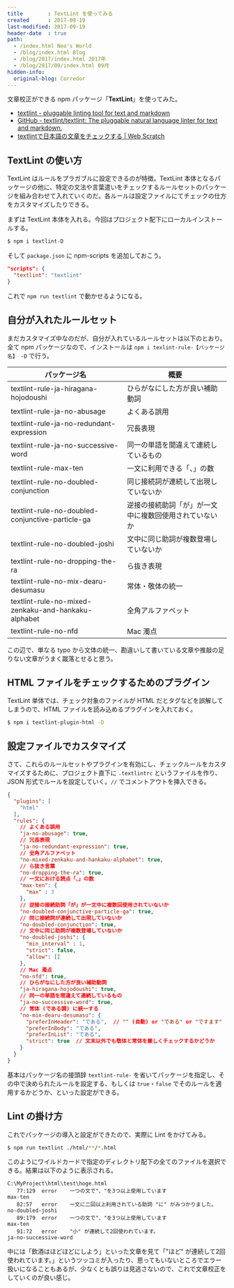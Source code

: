 ```yaml
---
title        : TextLint を使ってみる
created      : 2017-09-19
last-modified: 2017-09-19
header-date  : true
path:
  - /index.html Neo's World
  - /blog/index.html Blog
  - /blog/2017/index.html 2017年
  - /blog/2017/09/index.html 09月
hidden-info:
  original-blog: Corredor
---
```


文章校正ができる npm パッケージ「**TextLint**」を使ってみた。

- [textlint - pluggable linting tool for text and markdown](https://textlint.github.io/)
- [GitHub - textlint/textlint: The pluggable natural language linter for text and markdown.](https://github.com/textlint/textlint)
- [textlintで日本語の文章をチェックする | Web Scratch](http://efcl.info/2015/09/10/introduce-textlint/)

## TextLint の使い方

TextLint はルールをプラガブルに設定できるのが特徴。TextLint 本体となるパッケージの他に、特定の文法や言葉遣いをチェックするルールセットのパッケージを組み合わせて入れていくのだ。各ルールは設定ファイルにてチェックの仕方をカスタマイズしたりできる。

まずは TextLint 本体を入れる。今回はプロジェクト配下にローカルインストールする。

```bash
$ npm i textlint-D
```

そして `package.json` に npm-scripts を追加しておこう。

```json
"scripts": {
  "textlint": "textlint"
}
```

これで `npm run textlint` で動かせるようになる。

## 自分が入れたルールセット

まだカスタマイズ中なのだが、自分が入れているルールセットは以下のとおり。全て npm パッケージなので、インストールは `npm i texlint-rule-【パッケージ名】 -D` で行う。

| パッケージ名                                        | 概要                                                   |
|-----------------------------------------------------|--------------------------------------------------------|
| textlint-rule-ja-hiragana-hojodoushi                | ひらがなにした方が良い補助動詞                         |
| textlint-rule-ja-no-abusage                         | よくある誤用                                           |
| textlint-rule-ja-no-redundant-expression            | 冗長表現                                               |
| textlint-rule-ja-no-successive-word                 | 同一の単語を間違えて連続しているもの                   |
| textlint-rule-max-ten                               | 一文に利用できる「、」の数                             |
| textlint-rule-no-doubled-conjunction                | 同じ接続詞が連続して出現していないか                   |
| textlint-rule-no-doubled-conjunctive-particle-ga    | 逆接の接続助詞「が」が一文中に複数回使用されていないか |
| textlint-rule-no-doubled-joshi                      | 文中に同じ助詞が複数登場していないか                   |
| textlint-rule-no-dropping-the-ra                    | ら抜き表現                                             |
| textlint-rule-no-mix-dearu-desumasu                 | 常体・敬体の統一                                       |
| textlint-rule-no-mixed-zenkaku-and-hankaku-alphabet | 全角アルファベット                                     |
| textlint-rule-no-nfd                                | Mac 濁点                                               |

この辺で、単なる typo から文体の統一、勘違いして書いている文章や推敲の足りない文章がうまく蹴落とせると思う。

## HTML ファイルをチェックするためのプラグイン

TextLint 単体では、チェック対象のファイルが HTML だとタグなどを誤解してしまうので、HTML ファイルを読み込めるプラグインを入れておく。

```bash
$ npm i textlint-plugin-html -D
```

## 設定ファイルでカスタマイズ

さて、これらのルールセットやプラグインを有効にし、チェックルールをカスタマイズするために、プロジェクト直下に `.textlintrc` というファイルを作り、JSON 形式でルールを設定していく。`//` でコメントアウトを挿入できる。

```json
{
  "plugins": [
    "html"
  ],
  "rules": {
    // よくある誤用
    "ja-no-abusage": true,
    // 冗長表現
    "ja-no-redundant-expression": true,
    // 全角アルファベット
    "no-mixed-zenkaku-and-hankaku-alphabet": true,
    // ら抜き言葉
    "no-dropping-the-ra": true,
    // 一文における読点「、」の数
    "max-ten": {
      "max" : 3
    },
    // 逆接の接続助詞「が」が一文中に複数回使用されていないか
    "no-doubled-conjunctive-particle-ga": true,
    // 同じ接続詞が連続して出現していないか
    "no-doubled-conjunction": true,
    // 文中に同じ助詞が複数登場していないか
    "no-doubled-joshi": {
      "min_interval" : 1,
      "strict": false,
      "allow": []
    },
    // Mac 濁点
    "no-nfd": true,
    // ひらがなにした方が良い補助動詞
    "ja-hiragana-hojodoushi": true,
    // 同一の単語を間違えて連続しているもの
    "ja-no-successive-word": true,
    // 常体 (である調) に統一する
    "no-mix-dearu-desumasu": {
      "preferInHeader": "である",  // "" (自動) or "である" or "ですます"
      "preferInBody": "である",
      "preferInList": "である",
      "strict": true  // 文末以外でも敬体と常体を厳しくチェックするかどうか
    }
  }
}
```

基本はパッケージ名の接頭辞 `textlint-rule-` を省いてパッケージを指定し、その中で決められたルールを設定する、もしくは `true`・`false` でそのルールを適用するかどうか、といった設定ができる。

## Lint の掛け方

これでパッケージの導入と設定ができたので、実際に Lint をかけてみる。

```bash
$ npm run textlint ./html/**/*.html
```

このようにワイルドカードで指定のディレクトリ配下の全てのファイルを選択できる。結果は以下のように表示される。

```
C:\MyProject\html\test\hoge.html
   77:129  error    一つの文で"、"を3つ以上使用しています                         max-ten
   82:57   error    一文に二回以上利用されている助詞 "に" がみつかりました。      no-doubled-joshi
   89:179  error    一つの文で"、"を3つ以上使用しています                         max-ten
   91:72   error    "小" が連続して2回使われています。                            ja-no-successive-word
```

中には「飲酒はほどほどにしよう」といった文章を見て「"ほど" が連続して2回使われています。」というツッコミが入ったり、思ってもいないところでエラー扱いになることもあるが、少なくとも誤りは見逃さないので、これで文章校正をしていくのが良い感じ。
